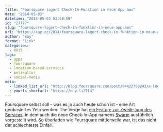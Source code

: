 ```yaml
---
title: "Foursquare lagert Check-In-Funktion in neue App aus"
date: "2014-05-03"
datetime: "2014-05-03 02:58:59"
id: "27777"
slug: "foursquare-lagert-check-in-funktion-in-neue-app-aus"
url: "https://eay.cc/2014/foursquare-lagert-check-in-funktion-in-neue-app-aus/"
author: "eay"
format: "link"
categories:
  - 0815
tags:
  - apps
  - foursquare
  - location-based-services
  - netzkultur
  - social-media
meta:
  - linked_list_url: "http://blog.foursquare.com/post/84422758243/a-look-into-the-future-of-foursquare-including-a-new"
  - yourls_shorturl: "https://eay.li/2f4"
---
```


Foursquare selbst soll - was es ja auch heute schon ist - eine Art geobasiertes Yelp werden. The Verge hat [ein Feature zur Zweiteilung des Services](http://www.theverge.com/2014/5/1/5666062/foursquare-swarm-new-app), in dem auch die neue Check-In-App namens [Swarm](http://swarmapp.com/) ausführlich vorgestellt wird. So überladen wie Foursquare mittlerweile war, ist das nicht der schlechteste Einfall.
